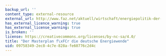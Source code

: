 ```yaml
---
backup_url: ''
content_type: external-resource
external_url: http://www.faz.net/aktuell/wirtschaft/energiepolitik-der-masterplan-fuer-die-deutsche-energiewende-11558633.html
has_external_licence_warning: true
has_external_license_warning: true
is_broken: ''
license: https://creativecommons.org/licenses/by-nc-sa/4.0/
title: "Der Masterplan f\xFCr die deutsche Energiewende"
uid: 09758349-2ec8-4c7e-828a-fe60776c2d4c
---
```

